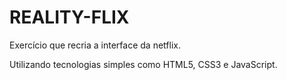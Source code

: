 # REALITY-FLIX
Exercício que recria a interface da netflix.

Utilizando tecnologias simples como HTML5, CSS3 e JavaScript.

